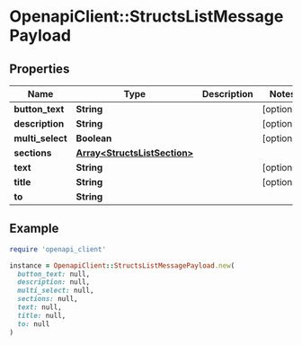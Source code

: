 # OpenapiClient::StructsListMessagePayload

## Properties

| Name | Type | Description | Notes |
| ---- | ---- | ----------- | ----- |
| **button_text** | **String** |  | [optional] |
| **description** | **String** |  | [optional] |
| **multi_select** | **Boolean** |  | [optional] |
| **sections** | [**Array&lt;StructsListSection&gt;**](StructsListSection.md) |  |  |
| **text** | **String** |  | [optional] |
| **title** | **String** |  | [optional] |
| **to** | **String** |  |  |

## Example

```ruby
require 'openapi_client'

instance = OpenapiClient::StructsListMessagePayload.new(
  button_text: null,
  description: null,
  multi_select: null,
  sections: null,
  text: null,
  title: null,
  to: null
)
```

